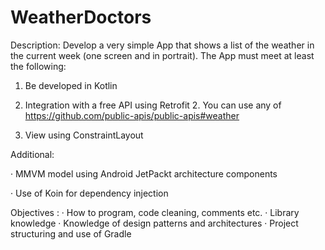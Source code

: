 # WeatherDoctors

Description: Develop a very simple App that shows a list of the weather in the current week (one screen and in portrait). The App must meet at least the following:

 

1. Be developed in Kotlin

2. Integration with a free API using Retrofit 2. You can use any of https://github.com/public-apis/public-apis#weather

3. View using ConstraintLayout

 
Additional:

· MMVM model using Android JetPackt architecture components

· Use of Koin for dependency injection


Objectives
:
· How to program, code cleaning, comments etc.
· Library knowledge
· Knowledge of design patterns and architectures
· Project structuring and use of Gradle
